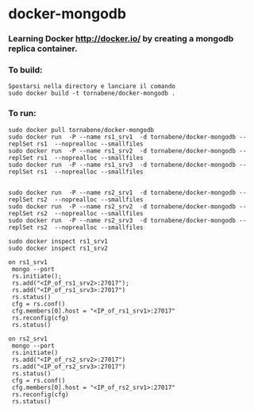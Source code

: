 docker-mongodb
==============

### Learning Docker http://docker.io/ by creating a mongodb replica container.

### To build:

	Spostarsi nella directory e lanciare il comando
    sudo docker build -t tornabene/docker-mongodb .
### To run:

    sudo docker pull tornabene/docker-mongodb
    sudo docker run  -P --name rs1_srv1  -d tornabene/docker-mongodb --replSet rs1  --noprealloc --smallfiles
    sudo docker run  -P --name rs1_srv2  -d tornabene/docker-mongodb --replSet rs1  --noprealloc --smallfiles
    sudo docker run  -P --name rs1_srv3  -d tornabene/docker-mongodb --replSet rs1  --noprealloc --smallfiles
    
    
    sudo docker run  -P --name rs2_srv1  -d tornabene/docker-mongodb --replSet rs2  --noprealloc --smallfiles
    sudo docker run  -P --name rs2_srv2  -d tornabene/docker-mongodb --replSet rs2  --noprealloc --smallfiles
    sudo docker run  -P --name rs2_srv3  -d tornabene/docker-mongodb --replSet rs2  --noprealloc --smallfiles
    
    sudo docker inspect rs1_srv1
    sudo docker inspect rs1_srv2

	on rs1_srv1
	 mongo --port
	 rs.initiate();
	 rs.add("<IP_of_rs1_srv2>:27017");
	 rs.add("<IP_of_rs1_srv3>:27017")
	 rs.status()
     cfg = rs.conf()
	 cfg.members[0].host = "<IP_of_rs1_srv1>:27017"
	 rs.reconfig(cfg)
	 rs.status()
    
    on rs2_srv1
	 mongo --port
	 rs.initiate()
	 rs.add("<IP_of_rs2_srv2>:27017")
	 rs.add("<IP_of_rs2_srv3>:27017")
	 rs.status()
	 cfg = rs.conf()
	 cfg.members[0].host = "<IP_of_rs2_srv1>:27017"
	 rs.reconfig(cfg)
	 rs.status()



